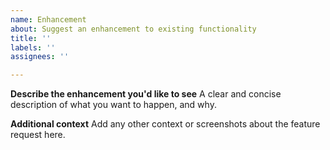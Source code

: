 ```yaml
---
name: Enhancement
about: Suggest an enhancement to existing functionality
title: ''
labels: ''
assignees: ''

---
```


**Describe the enhancement you'd like to see**
A clear and concise description of what you want to happen, and why.

**Additional context**
Add any other context or screenshots about the feature request here.